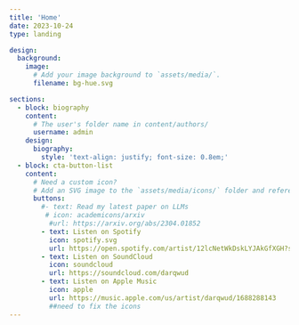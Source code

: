 ```yaml
---
title: 'Home'
date: 2023-10-24
type: landing

design:
  background:
    image:
      # Add your image background to `assets/media/`.
      filename: bg-hue.svg

sections:
  - block: biography
    content:
      # The user's folder name in content/authors/
      username: admin
    design:
      biography:
        style: 'text-align: justify; font-size: 0.8em;'
  - block: cta-button-list
    content:
      # Need a custom icon?
      # Add an SVG image to the `assets/media/icons/` folder and reference it in the `icon` field below
      buttons:
        #- text: Read my latest paper on LLMs
         # icon: academicons/arxiv
          #url: https://arxiv.org/abs/2304.01852
        - text: Listen on Spotify
          icon: spotify.svg
          url: https://open.spotify.com/artist/12lcNetWkDskLYJAkGfXGH?si=0E3n5NV6RV2HFbW5YqEjmw
        - text: Listen on SoundCloud
          icon: soundcloud
          url: https://soundcloud.com/darqwud
        - text: Listen on Apple Music
          icon: apple
          url: https://music.apple.com/us/artist/darqwud/1688288143
          ##need to fix the icons
---
```

